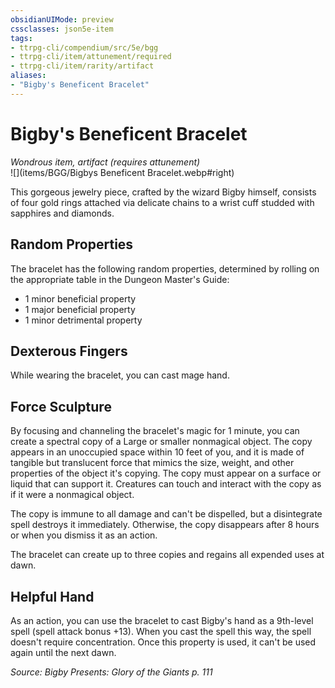 ```yaml
---
obsidianUIMode: preview
cssclasses: json5e-item
tags:
- ttrpg-cli/compendium/src/5e/bgg
- ttrpg-cli/item/attunement/required
- ttrpg-cli/item/rarity/artifact
aliases: 
- "Bigby's Beneficent Bracelet"
---
```

# Bigby's Beneficent Bracelet
*Wondrous item, artifact (requires attunement)*  
![](items/BGG/Bigbys Beneficent Bracelet.webp#right)  


This gorgeous jewelry piece, crafted by the wizard Bigby himself, consists of four gold rings attached via delicate chains to a wrist cuff studded with sapphires and diamonds.

## Random Properties

The bracelet has the following random properties, determined by rolling on the appropriate table in the Dungeon Master's Guide:

- 1 minor beneficial property  
- 1 major beneficial property  
- 1 minor detrimental property  

## Dexterous Fingers

While wearing the bracelet, you can cast mage hand.

## Force Sculpture

By focusing and channeling the bracelet's magic for 1 minute, you can create a spectral copy of a Large or smaller nonmagical object. The copy appears in an unoccupied space within 10 feet of you, and it is made of tangible but translucent force that mimics the size, weight, and other properties of the object it's copying. The copy must appear on a surface or liquid that can support it. Creatures can touch and interact with the copy as if it were a nonmagical object.

The copy is immune to all damage and can't be dispelled, but a disintegrate spell destroys it immediately. Otherwise, the copy disappears after 8 hours or when you dismiss it as an action.

The bracelet can create up to three copies and regains all expended uses at dawn.

## Helpful Hand

As an action, you can use the bracelet to cast Bigby's hand as a 9th-level spell (spell attack bonus +13). When you cast the spell this way, the spell doesn't require concentration. Once this property is used, it can't be used again until the next dawn.

*Source: Bigby Presents: Glory of the Giants p. 111*